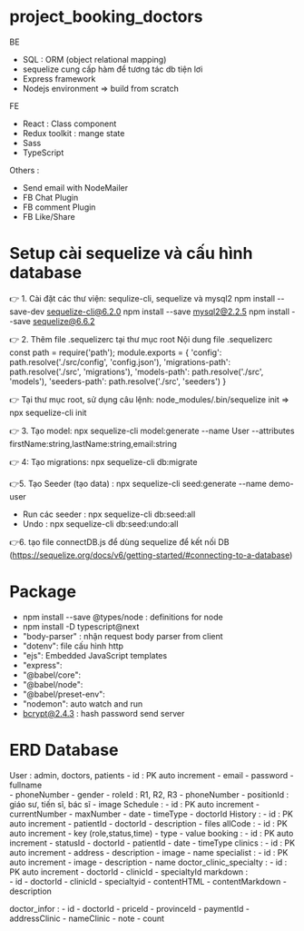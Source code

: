 # project_booking_doctors

BE

- SQL : ORM (object relational mapping) 
- sequelize cung cấp hàm để tương tác db tiện lơi 
- Express framework
- Nodejs environment
  => build from scratch

FE

- React : Class component
- Redux toolkit : mange state
- Sass
- TypeScript

Others :

- Send email with NodeMailer
- FB Chat Plugin
- FB comment Plugin
- FB Like/Share


# Setup cài sequelize và cấu hình database
👉 1. Cài đặt các thư viện: sequlize-cli, sequelize và mysql2
npm install --save-dev sequelize-cli@6.2.0
npm install --save mysql2@2.2.5
npm install --save sequelize@6.6.2

👉 2. Thêm file .sequelizerc tại thư mục root
Nội dung file .sequelizerc
const path = require('path');
module.exports = {
  'config': path.resolve('./src/config', 'config.json'),
  'migrations-path': path.resolve('./src', 'migrations'),
  'models-path': path.resolve('./src', 'models'),
  'seeders-path': path.resolve('./src', 'seeders')
}

👉 Tại thư mục root, sử dụng câu lệnh: node_modules/.bin/sequelize init 
=> npx sequelize-cli init

👉 3. Tạo model: 
npx sequelize-cli model:generate --name User --attributes firstName:string,lastName:string,email:string

👉 4: Tạo migrations: 
npx sequelize-cli db:migrate

👉5. Tạo Seeder (tạo data) : npx sequelize-cli seed:generate --name demo-user 
- Run các seeder : npx sequelize-cli db:seed:all
- Undo : npx sequelize-cli db:seed:undo:all

👉6. tạo file connectDB.js để dùng sequelize để kết nối DB (https://sequelize.org/docs/v6/getting-started/#connecting-to-a-database)


# Package

- npm install --save @types/node : definitions for node
- npm install -D typescript@next
- "body-parser" : nhận request body parser from client
- "dotenv": file cấu hình http
- "ejs": Embedded JavaScript templates
- "express":  
- "@babel/core": 
- "@babel/node": 
- "@babel/preset-env": 
- "nodemon": auto watch and run 
-  bcrypt@2.4.3 : hash password send server

# ERD Database
User : admin, doctors, patients
    - id : PK auto increment
    - email
    - password
    - fullname  
    - phoneNumber
    - gender
    - roleId : R1, R2, R3
    - phoneNumber
    - positionId : giáo sư, tiến sĩ, bác sĩ
    - image
Schedule :
    - id : PK auto increment
    - currentNumber
    - maxNumber
    - date
    - timeType
    - doctorId
History :
    - id : PK auto increment
    - patientId
    - doctorId
    - description
    - files
allCode :
    - id : PK auto increment
    - key (role,status,time)
    - type
    - value
booking :
    - id : PK auto increment
    - statusId
    - doctorId
    - patientId
    - date
    - timeType
clinics :
    - id : PK auto increment
    - address
    - description
    - image 
    - name
specialist :
    - id : PK auto increment
    - image
    - description
    - name
doctor_clinic_specialty :
    - id : PK auto increment
    - doctorId
    - clinicId
    - specialtyId
markdown :	
	- id
	- doctorId
	- clinicId
	- specialtyid
	- contentHTML
	- contentMarkdown
	- description
	
doctor_infor :
    - id
	- doctorId
	- priceId
	- provinceId
	- paymentId
	- addressClinic
	- nameClinic
	- note
	- count